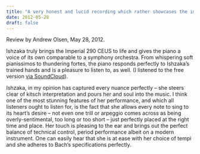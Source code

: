 ```yaml
---
title: "A very honest and lucid recording which rather showcases the impressive Bösendorfer Imperial 290 CEUS"
date: 2012-05-28
draft: false
---
```

Review by Andrew Olsen, May 28, 2012.

Ishzaka truly brings the Imperial 290 CEUS to life and gives the piano a voice of its own comparable to a symphony orchestra. From whispering soft pianissimos to thundering fortes, the piano responds perfectly to Ishzaka’s trained hands and is a pleasure to listen to, as well. (I listened to the free version [via SoundCloud](https://soundcloud.com/open-goldberg/sets/the-open-goldberg-variations)). 

Ishzaka, in my opinion has captured every nuance perfectly – she steers clear of kitsch interpretation and pours her and soul into the music. I think one of the most stunning features of her performance, and which all listeners ought to listen for, is the fact that she allows every note to sing to its heart’s desire – not even one trill or arpeggio comes across as being overly-sentimental, too long or too short – just perfectly placed at the right time and place. Her touch is pleasing to the ear and brings out the perfect balance of technical control, period performance albeit on a modern instrument. One can easily hear that she is at ease with her choice of tempi and she adheres to Bach’s specifications perfectly.

